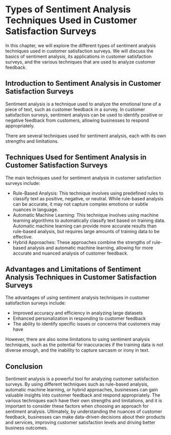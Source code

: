Types of Sentiment Analysis Techniques Used in Customer Satisfaction Surveys
==========================================================================================================================================

In this chapter, we will explore the different types of sentiment analysis techniques used in customer satisfaction surveys. We will discuss the basics of sentiment analysis, its applications in customer satisfaction surveys, and the various techniques that are used to analyze customer feedback.

Introduction to Sentiment Analysis in Customer Satisfaction Surveys
-------------------------------------------------------------------

Sentiment analysis is a technique used to analyze the emotional tone of a piece of text, such as customer feedback in a survey. In customer satisfaction surveys, sentiment analysis can be used to identify positive or negative feedback from customers, allowing businesses to respond appropriately.

There are several techniques used for sentiment analysis, each with its own strengths and limitations.

Techniques Used for Sentiment Analysis in Customer Satisfaction Surveys
-----------------------------------------------------------------------

The main techniques used for sentiment analysis in customer satisfaction surveys include:

* Rule-Based Analysis: This technique involves using predefined rules to classify text as positive, negative, or neutral. While rule-based analysis can be accurate, it may not capture complex emotions or subtle nuances in language.
* Automatic Machine Learning: This technique involves using machine learning algorithms to automatically classify text based on training data. Automatic machine learning can provide more accurate results than rule-based analysis, but requires large amounts of training data to be effective.
* Hybrid Approaches: These approaches combine the strengths of rule-based analysis and automatic machine learning, allowing for more accurate and nuanced analysis of customer feedback.

Advantages and Limitations of Sentiment Analysis Techniques in Customer Satisfaction Surveys
--------------------------------------------------------------------------------------------

The advantages of using sentiment analysis techniques in customer satisfaction surveys include:

* Improved accuracy and efficiency in analyzing large datasets
* Enhanced personalization in responding to customer feedback
* The ability to identify specific issues or concerns that customers may have

However, there are also some limitations to using sentiment analysis techniques, such as the potential for inaccuracies if the training data is not diverse enough, and the inability to capture sarcasm or irony in text.

Conclusion
----------

Sentiment analysis is a powerful tool for analyzing customer satisfaction surveys. By using different techniques such as rule-based analysis, automatic machine learning, or hybrid approaches, businesses can gain valuable insights into customer feedback and respond appropriately. The various techniques each have their own strengths and limitations, and it is important to consider these factors when choosing an approach for sentiment analysis. Ultimately, by understanding the nuances of customer feedback, businesses can make data-driven decisions about their products and services, improving customer satisfaction levels and driving better business outcomes.
